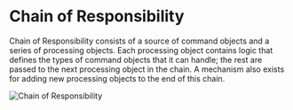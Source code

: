 # Chain of Responsibility

Chain of Responsibility consists of a source of command objects and a series of processing objects. Each processing object contains logic that defines the types of command objects that it can handle; the rest are passed to the next processing object in the chain. A mechanism also exists for adding new processing objects to the end of this chain.

![Chain of Responsibility](https://www.dofactory.com/images/diagrams/net/chain.gif)